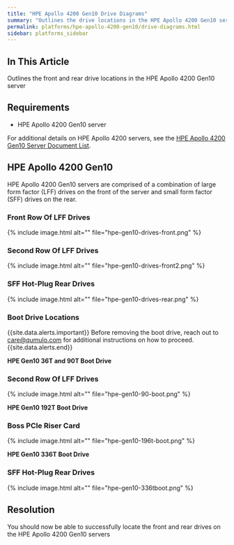 ```yaml
---
title: "HPE Apollo 4200 Gen10 Drive Diagrams"
summary: "Outlines the drive locations in the HPE Apollo 4200 Gen10 server."
permalink: platforms/hpe-apollo-4200-gen10/drive-diagrams.html
sidebar: platforms_sidebar
---
```

## In This Article

Outlines the front and rear drive locations in the HPE Apollo 4200 Gen10 server

## Requirements

* HPE Apollo 4200 Gen10 server

For additional details on HPE Apollo 4200 servers, see the [HPE Apollo 4200 Gen10 Server Document List](https://support.hpe.com/hpsc/doc/public/display?docId=emr_na-a00061642en_us&docLocale=en_US).

## HPE Apollo 4200 Gen10

HPE Apollo 4200 Gen10 servers are comprised of a combination of large form factor (LFF) drives on the front of the server and small form factor (SFF) drives on the rear.

### Front Row Of LFF Drives

{% include image.html alt="" file="hpe-gen10-drives-front.png" %}

### Second Row Of LFF Drives

{% include image.html alt="" file="hpe-gen10-drives-front2.png" %}

### SFF Hot-Plug Rear Drives

{% include image.html alt="" file="hpe-gen10-drives-rear.png" %}

### Boot Drive Locations

{{site.data.alerts.important}}
Before removing the boot drive, reach out to <a href="mailto:care@qumulo.com">care@qumulo.com</a> for additional instructions on how to proceed.
{{site.data.alerts.end}}

**HPE Gen10 36T and 90T Boot Drive**

### Second Row Of LFF Drives

{% include image.html alt="" file="hpe-gen10-90-boot.png" %}

**HPE Gen10 192T Boot Drive**

### Boss PCIe Riser Card

{% include image.html alt="" file="hpe-gen10-196t-boot.png" %}

**HPE Gen10 336T Boot Drive**

### SFF Hot-Plug Rear Drives

{% include image.html alt="" file="hpe-gen10-336tboot.png" %}

## Resolution

You should now be able to successfully locate the front and rear drives on the HPE Apollo 4200 Gen10 servers
